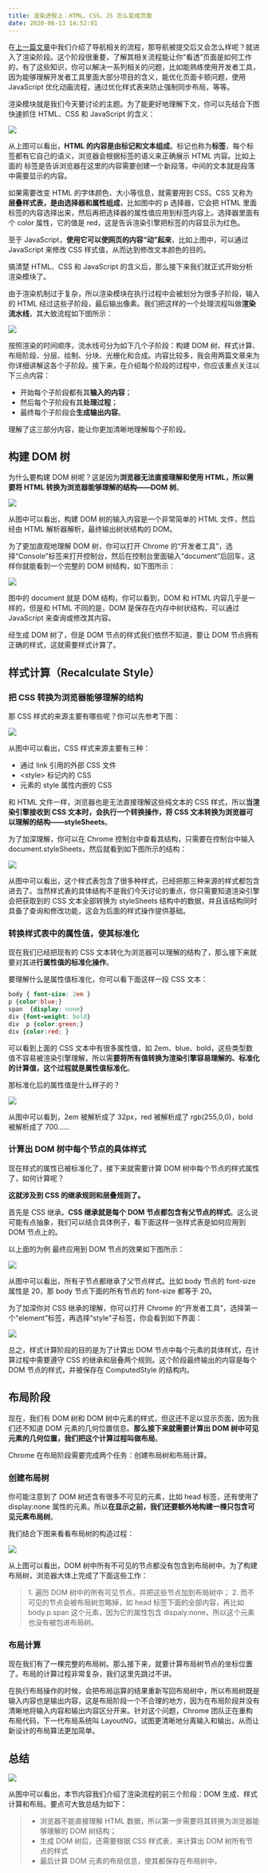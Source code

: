 ```yaml
---
title: 渲染进程上：HTML、CSS、JS 怎么变成页面
date: 2020-06-13 14:52:01
---
```


在[上一篇文章](./url-to-display.md)中我们介绍了导航相关的流程，那导航被提交后又会怎么样呢？就进入了渲染阶段。这个阶段很重要，了解其相关流程能让你“看透”页面是如何工作的，有了这些知识，你可以解决一系列相关的问题，比如能熟练使用开发者工具，因为能够理解开发者工具里面大部分项目的含义，能优化页面卡顿问题，使用 JavaScript 优化动画流程，通过优化样式表来防止强制同步布局，等等。

渲染模块就是我们今天要讨论的主题。为了能更好地理解下文，你可以先结合下图快速抓住 HTML、CSS 和 JavaScript 的含义：

![](../../../assets/browser/html-css-js.png)

从上图可以看出，**HTML 的内容是由标记和文本组成**。标记也称为**标签**，每个标签都有它自己的语义，浏览器会根据标签的语义来正确展示 HTML 内容。比如上面的
标签是告诉浏览器在这里的内容需要创建一个新段落，中间的文本就是段落中需要显示的内容。

如果需要改变 HTML 的字体颜色、大小等信息，就需要用到 CSS。CSS 又称为**层叠样式表，是由选择器和属性组成**，比如图中的 p 选择器，它会把 HTML 里面标签的内容选择出来，然后再把选择器的属性值应用到标签内容上。选择器里面有个 color 属性，它的值是 red，这是告诉渲染引擎把标签的内容显示为红色。

至于 JavaScript，**使用它可以使网页的内容“动”起来**，比如上图中，可以通过 JavaScript 来修改 CSS 样式值，从而达到修改文本颜色的目的。

搞清楚 HTML、CSS 和 JavaScript 的含义后，那么接下来我们就正式开始分析渲染模块了。

由于渲染机制过于复杂，所以渲染模块在执行过程中会被划分为很多子阶段，输入的 HTML 经过这些子阶段，最后输出像素。我们把这样的一个处理流程叫做**渲染流水线**，其大致流程如下图所示：

![](../../../assets/browser/rendering.png)

按照渲染的时间顺序，流水线可分为如下几个子阶段：构建 DOM 树、样式计算、布局阶段、分层、绘制、分块、光栅化和合成。内容比较多，我会用两篇文章来为你详细讲解这各个子阶段。接下来，在介绍每个阶段的过程中，你应该重点关注以下三点内容：

- 开始每个子阶段都有其**输入的内容**；
- 然后每个子阶段有其**处理过程**；
- 最终每个子阶段会**生成输出内容**。

理解了这三部分内容，能让你更加清晰地理解每个子阶段。

## 构建 DOM 树

为什么要构建 DOM 树呢？这是因为**浏览器无法直接理解和使用 HTML，所以需要将 HTML 转换为浏览器能够理解的结构——DOM 树**。

![](../../../assets/browser/dom-tree.png)

从图中可以看出，构建 DOM 树的输入内容是一个非常简单的 HTML 文件，然后经由 HTML 解析器解析，最终输出树状结构的 DOM。

为了更加直观地理解 DOM 树，你可以打开 Chrome 的“开发者工具”，选择“Console”标签来打开控制台，然后在控制台里面输入“document”后回车，这样你就能看到一个完整的 DOM 树结构，如下图所示：

<img src='../../../assets/browser/dom-tree2.png' class='smaller center' />

图中的 document 就是 DOM 结构，你可以看到，DOM 和 HTML 内容几乎是一样的，但是和 HTML 不同的是，DOM 是保存在内存中树状结构，可以通过 JavaScript 来查询或修改其内容。

经生成 DOM 树了，但是 DOM 节点的样式我们依然不知道，要让 DOM 节点拥有正确的样式，这就需要样式计算了。

## 样式计算（Recalculate Style）

### 把 CSS 转换为浏览器能够理解的结构

那 CSS 样式的来源主要有哪些呢？你可以先参考下图：

![](../../../assets/browser/calc-css.png)

从图中可以看出，CSS 样式来源主要有三种：

- 通过 link 引用的外部 CSS 文件
- \<style\> 标记内的 CSS
- 元素的 style 属性内嵌的 CSS

和 HTML 文件一样，浏览器也是无法直接理解这些纯文本的 CSS 样式，所以**当渲染引擎接收到 CSS 文本时，会执行一个转换操作，将 CSS 文本转换为浏览器可以理解的结构——styleSheets**。

为了加深理解，你可以在 Chrome 控制台中查看其结构，只需要在控制台中输入 document.styleSheets，然后就看到如下图所示的结构：

<img src='https://static001.geekbang.org/resource/image/8e/ab/8ec7d5ecfadcd05b3f1ec762223a9aab.png' class='smaller center'>

从图中可以看出，这个样式表包含了很多种样式，已经把那三种来源的样式都包含进去了。当然样式表的具体结构不是我们今天讨论的重点，你只需要知道渲染引擎会把获取到的 CSS 文本全部转换为 styleSheets 结构中的数据，并且该结构同时具备了查询和修改功能，这会为后面的样式操作提供基础。

### 转换样式表中的属性值，使其标准化

现在我们已经把现有的 CSS 文本转化为浏览器可以理解的结构了，那么接下来就要对其进**行属性值的标准化操作**。

要理解什么是属性值标准化，你可以看下面这样一段 CSS 文本：

```CSS
body { font-size: 2em }
p {color:blue;}
span  {display: none}
div {font-weight: bold}
div  p {color:green;}
div {color:red; }
```

可以看到上面的 CSS 文本中有很多属性值，如 2em、blue、bold，这些类型数值不容易被渲染引擎理解，所以需**要将所有值转换为渲染引擎容易理解的、标准化的计算值，这个过程就是属性值标准化**。

那标准化后的属性值是什么样子的？

![](../../../assets/browser/standardized-css.png)

从图中可以看到，2em 被解析成了 32px，red 被解析成了 rgb(255,0,0)，bold 被解析成了 700……

### 计算出 DOM 树中每个节点的具体样式

现在样式的属性已被标准化了，接下来就需要计算 DOM 树中每个节点的样式属性了，如何计算呢？

**这就涉及到 CSS 的继承规则和层叠规则了。**

首先是 CSS 继承。**CSS 继承就是每个 DOM 节点都包含有父节点的样式**。这么说可能有点抽象，我们可以结合具体例子，看下面这样一张样式表是如何应用到 DOM 节点上的。

以上面的为例 最终应用到 DOM 节点的效果如下图所示：

![](../../../assets/browser/css-tree.png)

从图中可以看出，所有子节点都继承了父节点样式。比如 body 节点的 font-size 属性是 20，那 body 节点下面的所有节点的 font-size 都等于 20。

为了加深你对 CSS 继承的理解，你可以打开 Chrome 的“开发者工具”，选择第一个“element”标签，再选择“style”子标签，你会看到如下界面：

![](../../../assets/browser/css-extends.png)

总之，样式计算阶段的目的是为了计算出 DOM 节点中每个元素的具体样式，在计算过程中需要遵守 CSS 的继承和层叠两个规则。这个阶段最终输出的内容是每个 DOM 节点的样式，并被保存在 ComputedStyle 的结构内。

## 布局阶段

现在，我们有 DOM 树和 DOM 树中元素的样式，但这还不足以显示页面，因为我们还不知道 DOM 元素的几何位置信息。**那么接下来就需要计算出 DOM 树中可见元素的几何位置，我们把这个计算过程叫做布局**。

Chrome 在布局阶段需要完成两个任务：创建布局树和布局计算。

### 创建布局树

你可能注意到了 DOM 树还含有很多不可见的元素，比如 head 标签，还有使用了 display:none 属性的元素。所以**在显示之前，我们还要额外地构建一棵只包含可见元素布局树**。

我们结合下图来看看布局树的构造过程：

![](../../../assets/browser/layout-tree.png)

从上图可以看出，DOM 树中所有不可见的节点都没有包含到布局树中。为了构建布局树，浏览器大体上完成了下面这些工作：

<blockquote class='box'>
1. 遍历 DOM 树中的所有可见节点，并把这些节点加到布局树中；
2. 而不可见的节点会被布局树忽略掉，如 head 标签下面的全部内容，再比如 body.p.span 这个元素，因为它的属性包含 dispaly:none，所以这个元素也没有被包进布局树。
</blockquote>

### 布局计算

现在我们有了一棵完整的布局树。那么接下来，就要计算布局树节点的坐标位置了。布局的计算过程非常复杂，我们这里先跳过不讲。

在执行布局操作的时候，会把布局运算的结果重新写回布局树中，所以布局树既是输入内容也是输出内容，这是布局阶段一个不合理的地方，因为在布局阶段并没有清晰地将输入内容和输出内容区分开来。针对这个问题，Chrome 团队正在重构布局代码，下一代布局系统叫 LayoutNG，试图更清晰地分离输入和输出，从而让新设计的布局算法更加简单。

## 总结

![](../../../assets/browser/rendering2.png)

从图中可以看出，本节内容我们介绍了渲染流程的前三个阶段：DOM 生成、样式计算和布局。要点可大致总结为如下：

<blockquote class='box'>

- 浏览器不能直接理解 HTML 数据，所以第一步需要将其转换为浏览器能够理解的 DOM 树结构；
- 生成 DOM 树后，还需要根据 CSS 样式表，来计算出 DOM 树所有节点的样式
- 最后计算 DOM 元素的布局信息，使其都保存在布局树中。

</blockquote>
